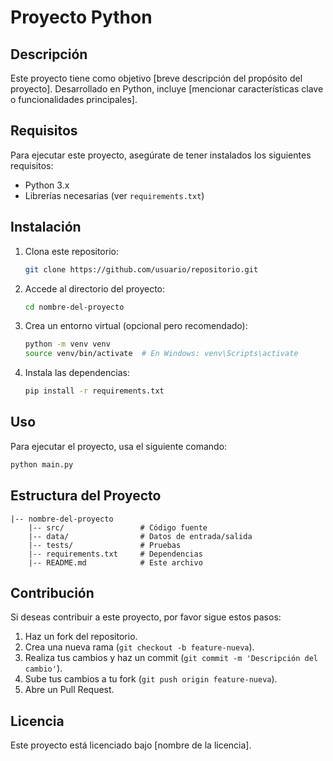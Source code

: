 # Proyecto Python

## Descripción
Este proyecto tiene como objetivo [breve descripción del propósito del proyecto]. Desarrollado en Python, incluye [mencionar características clave o funcionalidades principales].

## Requisitos
Para ejecutar este proyecto, asegúrate de tener instalados los siguientes requisitos:
- Python 3.x
- Librerías necesarias (ver `requirements.txt`)

## Instalación
1. Clona este repositorio:
   ```sh
   git clone https://github.com/usuario/repositorio.git
   ```
2. Accede al directorio del proyecto:
   ```sh
   cd nombre-del-proyecto
   ```
3. Crea un entorno virtual (opcional pero recomendado):
   ```sh
   python -m venv venv
   source venv/bin/activate  # En Windows: venv\Scripts\activate
   ```
4. Instala las dependencias:
   ```sh
   pip install -r requirements.txt
   ```

## Uso
Para ejecutar el proyecto, usa el siguiente comando:
```sh
python main.py
```

## Estructura del Proyecto
```
|-- nombre-del-proyecto
    |-- src/                 # Código fuente
    |-- data/                # Datos de entrada/salida
    |-- tests/               # Pruebas
    |-- requirements.txt     # Dependencias
    |-- README.md            # Este archivo
```

## Contribución
Si deseas contribuir a este proyecto, por favor sigue estos pasos:
1. Haz un fork del repositorio.
2. Crea una nueva rama (`git checkout -b feature-nueva`).
3. Realiza tus cambios y haz un commit (`git commit -m 'Descripción del cambio'`).
4. Sube tus cambios a tu fork (`git push origin feature-nueva`).
5. Abre un Pull Request.

## Licencia
Este proyecto está licenciado bajo [nombre de la licencia].


